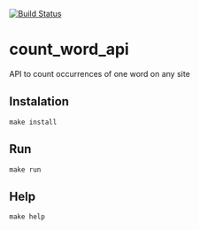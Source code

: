 [![Build Status](https://travis-ci.org/rafaelhenrique/count_word_api.svg?branch=master)](https://travis-ci.org/rafaelhenrique/count_word_api)

# count_word_api

API to count occurrences of one word on any site

## Instalation

```
make install
```

## Run

```
make run
```

## Help

```
make help
```
